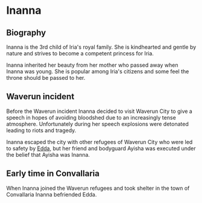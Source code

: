 # Inanna

## Biography

Inanna is the 3rd child of Iria's royal family.  She is kindhearted and gentle by nature and strives to become a competent princess for Iria.

Inanna inherited her beauty from her mother who passed away when Inanna was young. She is popular among Iria's citizens and some feel the throne should be passed to her.

## Waverun incident

Before the Waverun incident Inanna decided to visit Waverun City to give a speech in hopes of avoiding bloodshed due to an increasingly tense atmosphere.  Unfortunately during her speech explosions were detonated leading to riots and tragedy.

Inanna escaped the city with other refugees of Waverun City who were led to safety by [Edda](./edda.md), but her friend and bodyguard Ayisha was executed under the belief that Ayisha was Inanna.

## Early time in Convallaria

When Inanna joined the Waverun refugees and took shelter in the town of Convallaria Inanna befriended Edda.
